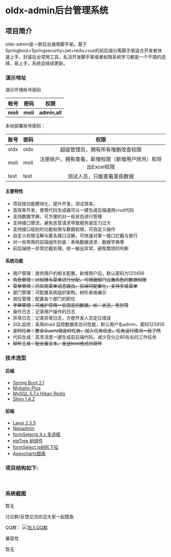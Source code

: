 # oldx-admin后台管理系统
## 项目简介

oldx-admin是一款后台通用脚手架。基于Springboot+Springsecurity+jwt+redis+vue的前后端分离脚手架适合开发者快速上手，封装后台常用工具，私活开发脚手架或者权限系统学习都是一个不错的选择，易上手，系统会陆续更新。

### 演示地址

演示环境帐号密码

| **帐号** | **密码** |   **权限**    |
| :------: | :------: | :-----------: |
| **moli** | **moli** | **admin,all** |

本地部署账号密码：

| 账号 | 密码 |                            权限                             |
| ---- | ---- | :---------------------------------------------------------: |
| oldx | oldx |              超级管理员，拥有所有增删改查权限               |
| moli | moli | 注册账户，拥有查看，新增权限（新增用户除外）和导出Excel权限 |
| test | test |                 测试人员，只能查看某些数据                  |

#### 主要特性

- 项目按功能模块化，提升开发，测试效率。
- 高效率开发，使用代码生成器可以一键生成后端通用crud代码
- 支持数据字典，可方便的对一些状态进行管理
- 支持接口限流，避免恶意请求导致服务层压力过大
- 支持接口级别的功能权限与数据权限，可自定义操作
- 自定义权限注解与匿名接口注解，可快速对某一接口拦截与放行
- 对一些常用的前端组件封装：表格数据请求、数据字典等
- 前后端统一异常拦截处理，统一输出异常，避免繁琐的判断

#### 系统功能

- 用户管理：提供用户的相关配置，新增用户后，默认密码为123456
- ~~角色管理：对权限与菜单进行分配，可根据部门设置角色的数据权限~~
- ~~菜单管理：已实现菜单动态路由，后端可配置化，支持多级菜单~~
- 部门管理：可配置系统组织架构，树形表格展示
- 岗位管理：配置各个部门的职位
- ~~字典管理：可维护常用一些固定的数据，如：状态，性别等~~
- 操作日志：记录用户操作的日志
- 异常日志：记录异常日志，方便开发人员定位错误
- SQL监控：采用druid 监控数据库访问性能，默认用户名admin，密码123456
- ~~定时任务：整合Quartz做定时任务，加入任务日志，任务运行情况一目了然~~
- 代码生成：高灵活度一键生成前后端代码，减少百分之80左右的工作任务
- ~~邮件工具：配合富文本，发送html格式的邮件~~

### 技术选型

#### 后端

- [Spring Boot 2.1](http://spring.io/projects/spring-boot/)
- [Mybatis-Plus](https://mp.baomidou.com/guide/)
- [MySQL 5.7.x](https://dev.mysql.com/downloads/mysql/5.7.html#downloads),[Hikari](https://brettwooldridge.github.io/HikariCP/),[Redis](https://redis.io/)
- [Shiro 1.4.2](http://shiro.apache.org/)

#### 前端

- [Layui 2.5.5](https://www.layui.com/)
- [Nepadmin](https://gitee.com/june000/nep-admin)
- [formSelects 4.x 多选框](https://hnzzmsf.github.io/example/example_v4.html)
- [eleTree 树组件](https://layuiextend.hsianglee.cn/eletree/)
- [formSelect.js树形下拉](https://wujiawei0926.gitee.io/treeselect/docs/doc.html)
- [Apexcharts图表](https://apexcharts.com/)

### 项目结构如下:

​          

### 系统截图

暂无

讨论群/反馈交流欢迎大家一起摸鱼

QQ群： [![加入QQ群](https://img.shields.io/badge/未满974751082-blue.svg)](https://jq.qq.com/?_wv=1027&k=5HBAaYN) 

兼容性

暂无



